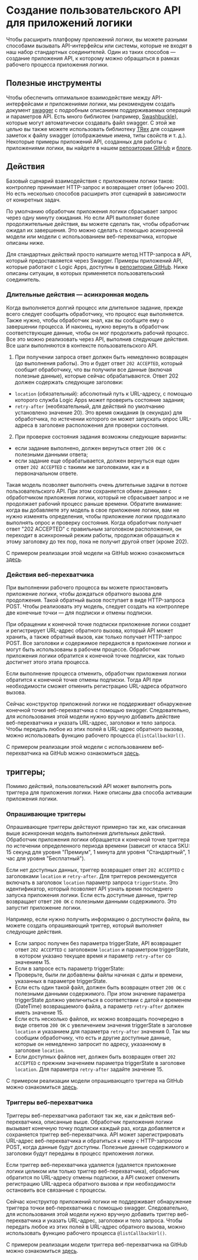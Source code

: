 <properties 
	pageTitle="Создание API для приложений логики" 
	description="Создание пользовательского API для приложений логики" 
	authors="jeffhollan" 
	manager="dwrede" 
	editor="" 
	services="logic-apps" 
	documentationCenter=""/>

<tags
	ms.service="logic-apps"
	ms.workload="integration"
	ms.tgt_pltfrm="na"
	ms.devlang="na"	
	ms.topic="article"
	ms.date="07/25/2016"
	ms.author="jehollan"/>
    
# Создание пользовательского API для приложений логики

Чтобы расширить платформу приложений логики, вы можете разными способами вызывать API-интерфейсы или системы, которые не входят в наш набор стандартных соединителей. Один из таких способов — создание приложения API, к которому можно обращаться в рамках рабочего процесса приложения логики.

## Полезные инструменты

Чтобы обеспечить оптимальное взаимодействие между API-интерфейсами и приложениями логики, мы рекомендуем создать документ [swagger](http://swagger.io) с подробным описанием поддерживаемых операций и параметров API. Есть много библиотек (например, [Swashbuckle](https://github.com/domaindrivendev/Swashbuckle)), которые могут автоматически создавать файл swagger. С этой же целью вы также можете использовать библиотеку [TRex](https://github.com/nihaue/TRex) для создания заметок к файлу swagger (отображаемые имена, типы свойств и т. д.). Некоторые примеры приложений API, созданных для работы с приложениями логики, вы найдете в нашем [репозитории GitHub](http://github.com/logicappsio) и [блоге](http://aka.ms/logicappsblog).

## Действия

Базовый сценарий взаимодействия с приложением логики таков: контроллер принимает HTTP-запрос и возвращает ответ (обычно 200). Но есть несколько способов расширить этот сценарий в зависимости от конкретных задач.

По умолчанию обработчик приложения логики сбрасывает запрос через одну минуту ожидания. Но если API выполняет более продолжительные действия, вы можете сделать так, чтобы обработчик ожидал их завершения. Это можно сделать с помощью асинхронной модели или модели с использованием веб-перехватчика, которые описаны ниже.

Для стандартных действий просто напишите метод HTTP-запроса в API, который предоставляется через Swagger. Примеры приложений API, которые работают с Logic Apps, доступны в [репозитории GitHub](https://github.com/logicappsio). Ниже описаны ситуации, в которых применяется пользовательский соединитель.

### Длительные действия — асинхронная модель

Когда выполняется долгий процесс или длительное задание, прежде всего следует сообщить обработчику, что процесс еще выполняется. Также нужно, чтобы обработчик знал, как вы сообщите ему о завершении процесса. И наконец, нужно вернуть в обработчик соответствующие данные, чтобы он мог продолжить рабочий процесс. Все это можно реализовать через API, выполнив следующие действия. Все шаги выполняются в контексте пользовательского API.

1. При получении запроса ответ должен быть немедленно возвращен (до выполнения работы). Это и будет ответ `202 ACCEPTED`, который сообщит обработчику, что вы получили все данные (включая полезные данные), которые сейчас обрабатываются. Ответ 202 должен содержать следующие заголовки:
 * `location` (обязательный): абсолютный путь к URL-адресу, с помощью которого служба Logic Apps может проверить состояние задания;
 * `retry-after` (необязательный, для действий по умолчанию установлено значение 20). Это время ожидания (в секундах) для обработчика, по истечении которого он может запускать опрос URL-адреса в заголовке расположения для проверки состояния.

2. При проверке состояния задания возможны следующие варианты:
 * если задание выполнено, должен вернуться ответ `200 OK` с полезными данными ответа;
 * если задание еще обрабатывается, должен вернуться еще один ответ `202 ACCEPTED` с такими же заголовками, как и в первоначальном ответе.

Такая модель позволяет выполнять очень длительные задачи в потоке пользовательского API. При этом сохраняется обмен данными с обработчиком приложения логики, который не сбрасывает запрос и не продолжает рабочий процесс раньше времени. Обратите внимание: когда вы добавляете эту модель в свое приложение логики, вам не нужно изменять определения, чтобы приложение логики продолжало выполнять опрос и проверку состояния. Когда обработчик получает ответ "202 ACCEPTED" с правильным заголовком расположения, он переходит в асинхронный режим работы, продолжая обращаться к этому заголовку до тех пор, пока не получит другой ответ (кроме 202).

С примером реализации этой модели на GitHub можно ознакомиться [здесь](https://github.com/jeffhollan/LogicAppsAsyncResponseSample).

### Действия веб-перехватчика

При выполнении рабочего процесса вы можете приостановить приложение логики, чтобы дождаться обратного вызова для продолжения. Такой обратный вызов поступает в виде HTTP-запроса POST. Чтобы реализовать эту модель, следует создать на контроллере две конечные точки — для подписки и отмены подписки.

При обращении к конечной точке подписки приложение логики создает и регистрирует URL-адрес обратного вызова, который API может хранить, а также обратный вызов, как только получает HTTP-запрос POST. Все заголовки и содержимое передаются в приложение логики и могут быть использованы в рабочем процессе. Обработчик приложения логики обратится к конечной точке подписки, как только достигнет этого этапа процесса.

Если выполнение процесса отменить, обработчик приложения логики обратится к конечной точке отмены подписки. Тогда API при необходимости сможет отменить регистрацию URL-адреса обратного вызова.

Сейчас конструктор приложений логики не поддерживает обнаружение конечной точки веб-перехватчика с помощью swagger. Следовательно, для использования этой модели нужно вручную добавить действие веб-перехватчика и указать URL-адрес, заголовки и тело запроса. Чтобы передать любое из этих полей в URL-адрес обратного вызова, можно использовать функцию рабочего процесса `@listCallbackUrl()`.

С примером реализации этой модели с использованием веб-перехватчика на GitHub можно ознакомиться [здесь](https://github.com/jeffhollan/LogicAppTriggersExample/blob/master/LogicAppTriggers/Controllers/WebhookTriggerController.cs).

## триггеры;

Помимо действий, пользовательский API может выполнять роль триггера для приложения логики. Ниже описаны два способа активации приложения логики.

### Опрашивающие триггеры

Опрашивающие триггеры действуют примерно так же, как описанная выше асинхронная модель выполнения длительных действий. Обработчик приложения логики обращается к конечной точке триггера по истечении определенного периода времени (зависит от класса SKU: 15 секунд для уровня "Премиум", 1 минута для уровня "Стандартный", 1 час для уровня "Бесплатный").

Если нет доступных данных, триггер возвращает ответ `202 ACCEPTED` с заголовками `location` и `retry-after`. Для триггеров рекомендуется включать в заголовок `location` параметр запроса `triggerState`. Это идентификатор, который позволяет API узнать время последнего запуска приложения логики. Если есть доступные данные, триггер возвращает ответ `200 OK` с полезными данными содержимого. Это запустит приложение логики.

Например, если нужно получить информацию о доступности файла, вы можете создать опрашивающий триггер, который выполняет следующие действия.

* Если запрос получен без параметра triggerState, API возвращает ответ `202 ACCEPTED` с заголовком `location` и параметром triggerState, в котором указано текущее время и параметр `retry-after` со значением 15.
* Если в запросе есть параметр triggerState:
 * Проверьте, были ли добавлены файлы начиная с даты и времени, указанных в параметре triggerState.
  * Если есть один такой файл, должен быть возвращен ответ `200 OK` с полезными данными содержимого. При этом значение параметра triggerState должно увеличиться в соответствии с датой и временем (DateTime) возвращаемого файла, а параметр `retry-after` должен иметь значение 15.
  * Если есть несколько файлов, их можно возвращать поочередно в виде ответов `200 OK` с увеличением значения triggerState в заголовке `location` и указанием для параметра `retry-after` значения 0. Так мы сообщим обработчику, что есть и другие доступные данные, которые он немедленно запросит по адресу, указанному в заголовке `location`.
  * Если доступных файлов нет, должен быть возвращен ответ `202 ACCEPTED` с прежним значением параметра triggerState в заголовке `location`. Для параметра `retry-after` задайте значение 15.

С примером реализации модели опрашивающего триггера на GitHub можно ознакомиться [здесь](https://github.com/jeffhollan/LogicAppTriggersExample/tree/master/LogicAppTriggers).

### Триггеры веб-перехватчика

Триггеры веб-перехватчика работают так же, как и действия веб-перехватчика, описанные выше. Обработчик приложения логики вызывает конечную точку подписки каждый раз, когда добавляется и сохраняется триггер веб-перехватчика. API может зарегистрировать URL-адрес веб-перехватчика и обратиться к нему с HTTP-запросом POST, когда данные будут доступны. Полезные данные содержимого и заголовки будут переданы в процесс приложения логики.

Если триггер веб-перехватчика удаляется (удаляется приложение логики целиком или только триггер веб-перехватчика), обработчик обратится по URL-адресу отмены подписки, а API сможет отменить регистрацию URL-адреса обратного вызова и при необходимости остановить все связанные с процессы.

Сейчас конструктор приложений логики не поддерживает обнаружение триггера точки веб-перехватчика с помощью swagger. Следовательно, для использования этой модели нужно вручную добавить триггер веб-перехватчика и указать URL-адрес, заголовки и тело запроса. Чтобы передать любое из этих полей в URL-адрес обратного вызова, можно использовать функцию рабочего процесса `@listCallbackUrl()`.

С примером реализации модели триггера веб-перехватчика на GitHub можно ознакомиться [здесь](https://github.com/jeffhollan/LogicAppTriggersExample/tree/master/LogicAppTriggers).

<!---HONumber=AcomDC_0803_2016-->